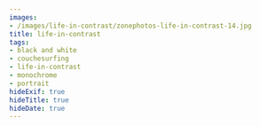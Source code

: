 ```yaml
---
images:
- /images/life-in-contrast/zonephotos-life-in-contrast-14.jpg
title: life-in-contrast
tags:
- black and white
- couchesurfing
- life-in-contrast
- monochrome
- portrait
hideExif: true
hideTitle: true
hideDate: true
---
```

